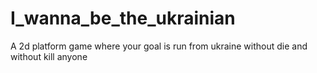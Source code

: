 # I_wanna_be_the_ukrainian
A 2d platform game where your goal is run from ukraine without die and without kill anyone
